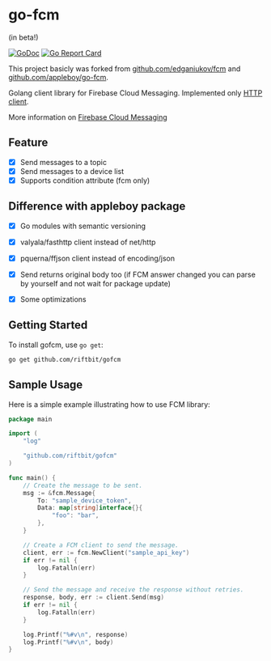 # go-fcm
(in beta!)

[![GoDoc](https://godoc.org/github.com/riftbit/gofcm?status.svg)](https://godoc.org/github.com/riftbit/gofcm)
[![Go Report Card](https://goreportcard.com/badge/github.com/riftbit/gofcm)](https://goreportcard.com/report/github.com/riftbit/gofcm)

This project basicly was forked from [github.com/edganiukov/fcm](https://github.com/edganiukov/fcm) and [github.com/appleboy/go-fcm](https://github.com/appleboy/go-fcm).

Golang client library for Firebase Cloud Messaging. Implemented only [HTTP client](https://firebase.google.com/docs/cloud-messaging/http-server-ref#downstream).

More information on [Firebase Cloud Messaging](https://firebase.google.com/docs/cloud-messaging/)

## Feature

* [x] Send messages to a topic
* [x] Send messages to a device list
* [x] Supports condition attribute (fcm only)

## Difference with appleboy package

* [x] Go modules with semantic versioning
* [x] valyala/fasthttp client instead of net/http
* [x] pquerna/ffjson client instead of encoding/json
* [x] Send returns original body too (if FCM answer changed you can parse by yourself and not wait for package update)
* [x] Some optimizations 


## Getting Started

To install gofcm, use `go get`:

```bash
go get github.com/riftbit/gofcm
```

## Sample Usage

Here is a simple example illustrating how to use FCM library:

```go
package main

import (
	"log"

	"github.com/riftbit/gofcm"
)

func main() {
	// Create the message to be sent.
	msg := &fcm.Message{
		To: "sample_device_token",
		Data: map[string]interface{}{
			"foo": "bar",
		},
	}

	// Create a FCM client to send the message.
	client, err := fcm.NewClient("sample_api_key")
	if err != nil {
		log.Fatalln(err)
	}

	// Send the message and receive the response without retries.
	response, body, err := client.Send(msg)
	if err != nil {
		log.Fatalln(err)
	}

	log.Printf("%#v\n", response)
	log.Printf("%#v\n", body)
}
```
